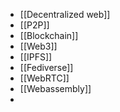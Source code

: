 - [[Decentralized web]]
- [[P2P]]
- [[Blockchain]]
- [[Web3]]
- [[IPFS]]
- [[Fediverse]]
- [[WebRTC]]
- [[Webassembly]]
-